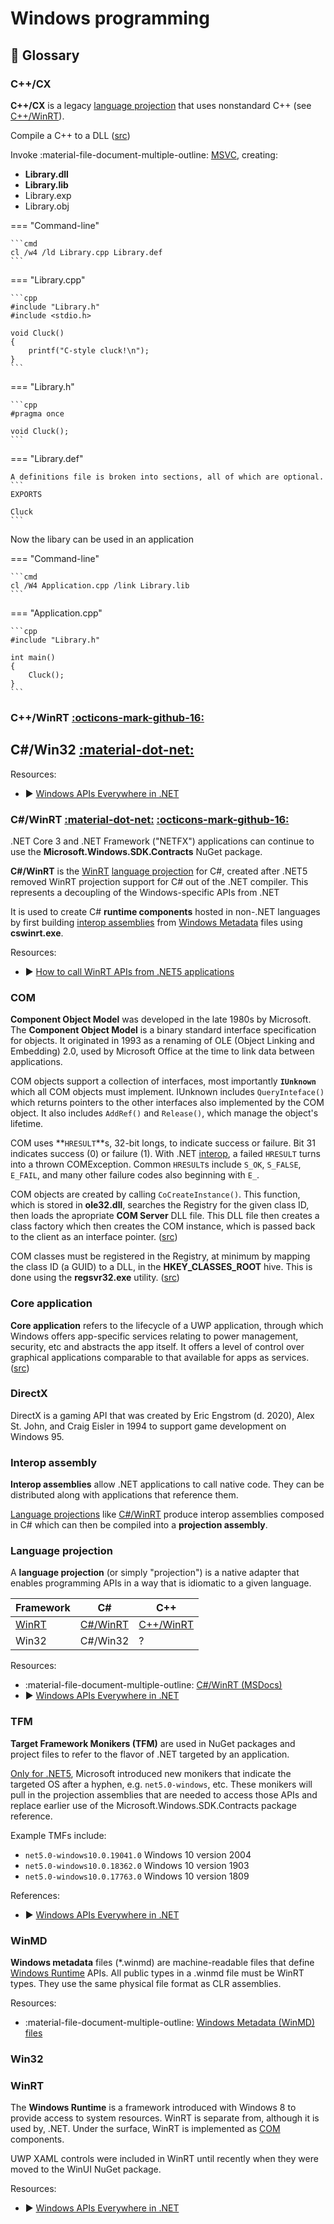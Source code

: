 # Windows programming

## 📘 Glossary


### C++/CX

**C++/CX** is a legacy [language projection](#language-projection) that uses nonstandard C++ (see [C++/WinRT](#cwinrt)).

Compile a C++ to a DLL ([src](https://app.pluralsight.com/course-player?clipId=a1559ea6-7439-4ab5-b3ca-81faa1716cb7))

Invoke :material-file-document-multiple-outline: [MSVC](https://docs.microsoft.com/en-us/cpp/build/reference/compiling-a-c-cpp-program?view=msvc-160), creating:

- **Library.dll**
- **Library.lib**
- Library.exp
- Library.obj

=== "Command-line"

    ```cmd
    cl /w4 /ld Library.cpp Library.def
    ```

=== "Library.cpp"

    ```cpp
    #include "Library.h"
    #include <stdio.h>

    void Cluck()
    {
        printf("C-style cluck!\n");
    }
    ```

=== "Library.h"

    ```cpp
    #pragma once

    void Cluck();
    ```

=== "Library.def"

    A definitions file is broken into sections, all of which are optional.
    ```
    EXPORTS

    Cluck
    ```

Now the libary can be used in an application

=== "Command-line"

    ```cmd
    cl /W4 Application.cpp /link Library.lib
    ```

=== "Application.cpp"

    ```cpp
    #include "Library.h"

    int main()
    {
        Cluck();
    }
    ```

### C++/WinRT [:octicons-mark-github-16:](https://github.com/microsoft/cppwinrt)

## C#/Win32 [:material-dot-net:](https://www.nuget.org/packages/Microsoft.Windows.CsWin32)

Resources:

- ▶ [Windows APIs Everywhere in .NET](https://www.youtube.com/watch?v=InQtHPumUyw)

### C#/WinRT [:material-dot-net:](https://www.nuget.org/packages/Microsoft.Windows.CsWinRT/) [:octicons-mark-github-16:](https://github.com/microsoft/CsWinRT)


.NET Core 3 and .NET Framework ("NETFX") applications can continue to use the **Microsoft.Windows.SDK.Contracts** NuGet package.

**C#/WinRT** is the [WinRT](#winrt) [language projection](#language-projection) for C#, created after .NET5 removed WinRT projection support for C# out of the .NET compiler. 
This represents a decoupling of the Windows-specific APIs from .NET

It is used to create C# **runtime components** hosted in non-.NET languages by first building [interop assemblies](#interop-assembly) from [Windows Metadata](#winmd) files using  **cswinrt.exe**.


Resources:

- ▶ [How to call WinRT APIs from .NET5 applications](https://www.youtube.com/watch?v=wy5VB-2kF6I)


### COM

**Component Object Model** was developed in the late 1980s by Microsoft.
The **Component Object Model** is a binary standard interface specification for objects.
It originated in 1993 as a renaming of OLE (Object Linking and Embedding) 2.0, used by Microsoft Office at the time to link data between applications.

COM objects support a collection of interfaces, most importantly **`IUnknown`** which all COM objects must implement.
IUnknown includes `QueryInteface()` which returns pointers to the other interfaces also implemented by the COM object.
It also includes `AddRef()` and `Release()`, which manage the object's lifetime.

COM uses **`HRESULT`**s, 32-bit longs, to indicate success or failure.
Bit 31 indicates success (0) or failure (1).
With .NET [interop](#interop-assembly), a failed `HRESULT` turns into a thrown COMException.
Common `HRESULT`s include `S_OK`, `S_FALSE`, `E_FAIL`, and many other failure codes also beginning with `E_`.

COM objects are created by calling `CoCreateInstance()`.
This function, which is stored in **ole32.dll**, searches the Registry for the given class ID, then loads the apropriate **COM Server** DLL file.
This DLL file then creates a class factory which then creates the COM instance, which is passed back to the client as an interface pointer.
([src](https://app.pluralsight.com/course-player?clipId=741b49fc-646c-49ba-8ec3-497d046bbaf1))

COM classes must be registered in the Registry, at minimum by mapping the class ID (a GUID) to a DLL, in the **HKEY_CLASSES_ROOT** hive.
This is done using the **regsvr32.exe** utility.
([src](https://app.pluralsight.com/course-player?clipId=dc4cc210-1265-48c2-aafe-36da5481e544))


### Core application

**Core application** refers to the lifecycle of a UWP application, through which Windows offers app-specific services relating to power management, security, etc and abstracts the app itself.
It offers a level of control over graphical applications comparable to that available for apps as services. ([src](https://app.pluralsight.com/course-player?clipId=b35aed5b-22a5-401d-82c8-75909092cab6))


### DirectX

DirectX is a gaming API that was created by Eric Engstrom (d. 2020), Alex St. John, and Craig Eisler in 1994 to support game development on Windows 95.

### Interop assembly

**Interop assemblies** allow .NET applications to call native code. 
They can be distributed along with applications that reference them.

[Language projections](#language-projection) like [C#/WinRT](#cwinrt) produce interop assemblies composed in C# which can then be compiled into a **projection assembly**.

### Language projection

A **language projection** (or simply "projection") is a native adapter that enables programming APIs in a way that is idiomatic to a given language.

| Framework       | C#                  | C++                                                |
| --------------- | ------------------- | -------------------------------------------------- |
| [WinRT](#winrt) | [C#/WinRT](#cwinrt_1) | [C++/WinRT](#cwinrt)  
| Win32           | C#/Win32            | ?                                                  |

Resources:

- :material-file-document-multiple-outline: [C#/WinRT (MSDocs)](https://docs.microsoft.com/en-us/windows/uwp/csharp-winrt/)
- ▶ [Windows APIs Everywhere in .NET](https://www.youtube.com/watch?v=InQtHPumUyw)

### TFM

**Target Framework Monikers (TFM)** are used in NuGet packages and project files to refer to the flavor of .NET targeted by an application.

[Only for .NET5](https://github.com/dotnet/designs/blob/main/accepted/2020/net5/net5.md), Microsoft introduced new monikers that indicate the targeted OS after a hyphen, e.g. `net5.0-windows`, etc.
These monikers will pull in the projection assemblies that are needed to access those APIs and replace earlier use of the Microsoft.Windows.SDK.Contracts package reference.

Example TMFs include:

- `net5.0-windows10.0.19041.0` Windows 10 version 2004
- `net5.0-windows10.0.18362.0` Windows 10 version 1903
- `net5.0-windows10.0.17763.0` Windows 10 version 1809

References:

- ▶ [Windows APIs Everywhere in .NET](https://www.youtube.com/watch?v=InQtHPumUyw)

### WinMD

**Windows metadata** files (*.winmd) are machine-readable files that define [Windows Runtime](#winrt) APIs.
All public types in a .winmd file must be WinRT types.
They use the same physical file format as CLR assemblies.

Resources:

- :material-file-document-multiple-outline: [Windows Metadata (WinMD) files](https://docs.microsoft.com/en-us/uwp/winrt-cref/winmd-files)

### Win32



### WinRT

The **Windows Runtime** is a framework introduced with Windows 8 to provide access to system resources. 
WinRT is separate from, although it is used by, .NET.
Under the surface, WinRT is implemented as [COM](#com) components.

UWP XAML controls were included in WinRT until recently when they were moved to the WinUI NuGet package.

Resources:

- ▶ [Windows APIs Everywhere in .NET](https://www.youtube.com/watch?v=InQtHPumUyw)